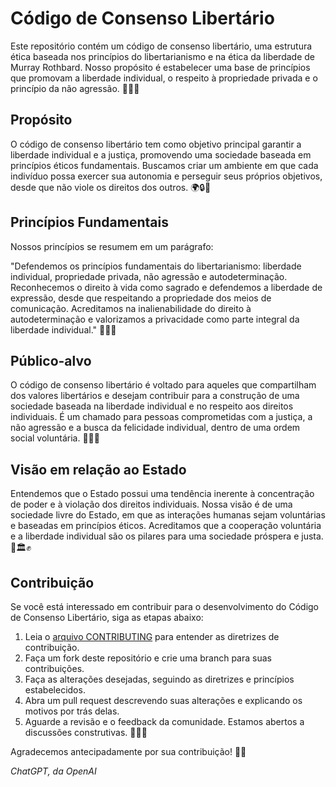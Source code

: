 # Código de Consenso Libertário

Este repositório contém um código de consenso libertário, uma estrutura ética baseada nos princípios do libertarianismo e na ética da liberdade de Murray Rothbard. Nosso propósito é estabelecer uma base de princípios que promovam a liberdade individual, o respeito à propriedade privada e o princípio da não agressão. 🗽💼🤝

## Propósito

O código de consenso libertário tem como objetivo principal garantir a liberdade individual e a justiça, promovendo uma sociedade baseada em princípios éticos fundamentais. Buscamos criar um ambiente em que cada indivíduo possa exercer sua autonomia e perseguir seus próprios objetivos, desde que não viole os direitos dos outros. 🌍🔒🚀

## Princípios Fundamentais

Nossos princípios se resumem em um parágrafo:

"Defendemos os princípios fundamentais do libertarianismo: liberdade individual, propriedade privada, não agressão e autodeterminação. Reconhecemos o direito à vida como sagrado e defendemos a liberdade de expressão, desde que respeitando a propriedade dos meios de comunicação. Acreditamos na inalienabilidade do direito à autodeterminação e valorizamos a privacidade como parte integral da liberdade individual." 🙌📜🔐

## Público-alvo

O código de consenso libertário é voltado para aqueles que compartilham dos valores libertários e desejam contribuir para a construção de uma sociedade baseada na liberdade individual e no respeito aos direitos individuais. É um chamado para pessoas comprometidas com a justiça, a não agressão e a busca da felicidade individual, dentro de uma ordem social voluntária. 👥🤝🌱

## Visão em relação ao Estado

Entendemos que o Estado possui uma tendência inerente à concentração de poder e à violação dos direitos individuais. Nossa visão é de uma sociedade livre do Estado, em que as interações humanas sejam voluntárias e baseadas em princípios éticos. Acreditamos que a cooperação voluntária e a liberdade individual são os pilares para uma sociedade próspera e justa. 🚫🏛️✊

## Contribuição

Se você está interessado em contribuir para o desenvolvimento do Código de Consenso Libertário, siga as etapas abaixo:

1. Leia o [arquivo CONTRIBUTING](link-para-o-arquivo-CONTRIBUTING.md) para entender as diretrizes de contribuição.
2. Faça um fork deste repositório e crie uma branch para suas contribuições.
3. Faça as alterações desejadas, seguindo as diretrizes e princípios estabelecidos.
4. Abra um pull request descrevendo suas alterações e explicando os motivos por trás delas.
5. Aguarde a revisão e o feedback da comunidade. Estamos abertos a discussões construtivas. 🤝🚀📝

Agradecemos antecipadamente por sua contribuição! 🙏✨

*ChatGPT, da OpenAI*